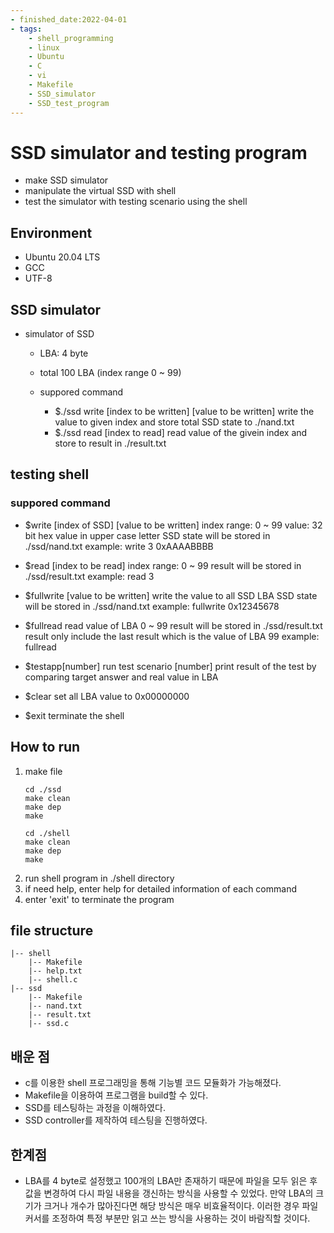```yaml
---
- finished_date:2022-04-01
- tags:
    - shell_programming
    - linux
    - Ubuntu
    - C
    - vi
    - Makefile
    - SSD_simulator
    - SSD_test_program
---
```

# SSD simulator and testing program
- make SSD simulator 
- manipulate the virtual SSD with shell
- test the simulator with testing scenario using the shell

## Environment
- Ubuntu 20.04 LTS
- GCC
- UTF-8

## SSD simulator
- simulator of SSD
    - LBA: 4 byte
    - total 100 LBA (index range 0 ~ 99)

    - suppored command
        - $./ssd write [index to be written] [value to be written]
    		write the value to given index and store total SSD state to ./nand.txt
        - $./ssd read [index to read]
  			read value of the givein index and store to result in ./result.txt

## testing shell
### suppored command
- $write [index of SSD] [value to be written]
	index range: 0 ~ 99
	value: 32 bit  hex value in upper case letter
	SSD state will be stored in ./ssd/nand.txt
	example: write 3 0xAAAABBBB

- $read [index to be read]
	index range: 0 ~ 99
	result will be stored in ./ssd/result.txt
	example: read 3

- $fullwrite [value to be written]
	write the value to all SSD LBA
	SSD state will be stored in ./ssd/nand.txt
	example: fullwrite 0x12345678

- $fullread
	read value of LBA 0 ~ 99
	result will be stored in ./ssd/result.txt
	result only include the last result which is the value of LBA 99
	example: fullread

- $testapp[number]
	run test scenario [number]
	print result of the test by comparing target answer and real value in LBA

- $clear
	set all LBA value to 0x00000000

- $exit
	terminate the shell


## How to run
1. make file
    ```
    cd ./ssd
    make clean
    make dep
    make
    ```
    ```
    cd ./shell
    make clean
    make dep
    make
    ```
2. run shell program in ./shell directory
3. if need help, enter help for detailed information of each command
4. enter 'exit' to terminate the program
## file structure
```
|-- shell
    |-- Makefile
    |-- help.txt
    |-- shell.c
|-- ssd
    |-- Makefile
    |-- nand.txt
    |-- result.txt
    |-- ssd.c
```

## 배운 점
- c를 이용한 shell 프로그래밍을 통해 기능별 코드 모듈화가 가능해졌다.
- Makefile을 이용하여 프로그램을 build할 수 있다.
- SSD를 테스팅하는 과정을 이해하였다.
- SSD controller를 제작하여 테스팅을 진행하였다.
## 한계점
- LBA를 4 byte로 설정했고 100개의 LBA만 존재하기 때문에 파일을 모두 읽은 후 값을 변경하여 다시 파일 내용을 갱신하는 방식을 사용할 수 있었다. 만약 LBA의 크기가 크거나 개수가 많아진다면 해당 방식은 매우 비효율적이다.
    이러한 경우 파일 커서를 조정하여 특정 부분만 읽고 쓰는 방식을 사용하는 것이 바람직할 것이다.
